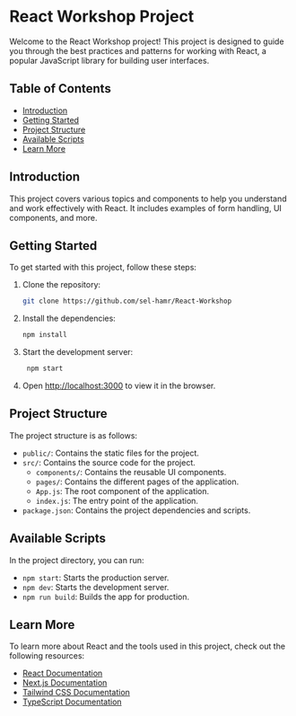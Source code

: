 # React Workshop Project

Welcome to the React Workshop project! This project is designed to guide you through the best practices and patterns for working with React, a popular JavaScript library for building user interfaces.

## Table of Contents

- [Introduction](#introduction)
- [Getting Started](#getting-started)
- [Project Structure](#project-structure)
- [Available Scripts](#available-scripts)
- [Learn More](#learn-more)

## Introduction

This project covers various topics and components to help you understand and work effectively with React. It includes examples of form handling, UI components, and more.

## Getting Started

To get started with this project, follow these steps:

1. Clone the repository:

   ```bash
   git clone https://github.com/sel-hamr/React-Workshop
   ```

2. Install the dependencies:

   ```bash
   npm install
   ```

3. Start the development server:

   ```bash
    npm start
   ```

4. Open [http://localhost:3000](http://localhost:3000) to view it in the browser.

## Project Structure

The project structure is as follows:

- `public/`: Contains the static files for the project.
- `src/`: Contains the source code for the project.
  - `components/`: Contains the reusable UI components.
  - `pages/`: Contains the different pages of the application.
  - `App.js`: The root component of the application.
  - `index.js`: The entry point of the application.
- `package.json`: Contains the project dependencies and scripts.

## Available Scripts

In the project directory, you can run:

- `npm start`: Starts the production server.
- `npm dev`: Starts the development server.
- `npm run build`: Builds the app for production.

## Learn More

To learn more about React and the tools used in this project, check out the following resources:

- [React Documentation](https://reactjs.org/docs/getting-started.html)
- [Next.js Documentation](https://nextjs.org/docs)
- [Tailwind CSS Documentation](https://tailwindcss.com/docs)
- [TypeScript Documentation](https://www.typescriptlang.org/docs/)
